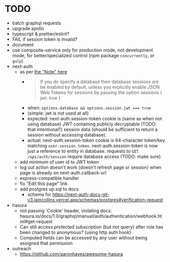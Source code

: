 # TODO

- batch graphql requests
- upgrade apollo
- typescript & prettier/eslint?
- FAIL if session token is invalid?
- document
- use composite-service only for production mode, not development mode, for better/specialized control (npm package `concurrently`, or `gulp`)
- next-auth
    - as per [the "Note" here](https://next-auth-docs-git-v3.iaincollins.vercel.app/configuration/databases#what-is-a-database-used-for)
        - > If you do specify a database then database sessions are be enabled by default, unless you explicitly enable JSON Web Tokens for sessions by passing the option sessions { jwt: true }
        - when: `options.database && options.session.jwt === true`
        - (simple: jwt is not used at all)
        - expected: next-auth.session-token cookie is (same as when not using database)
        JWT containing publicly decryptable (TODO: that intentional?) session data
        (should be sufficient to return a session without accessing database).
        - actual: next-auth.session-token cookie is 64-character token/key matching `user.session_token`.
        next-auth.session-token is now just a reference to entity in database.
        requests to `GET /api/auth/session` require database access (TODO: make sure)
    - add minimum of user id to JWT token
    - log out action doesn't work (doesn't refresh page or session)
    when page is already on next-auth.callback-url
    - express-compatible handler
    - fix "Edit this page" link
    - add postgres up.sql to docs
        - schema for https://next-auth-docs-git-v3.iaincollins.vercel.app/schemas/postgres#verification-request
- hasura
    - not passing 'Cookie' header, violating docs:
    hasura.io/docs/1.0/graphql/manual/auth/authentication/webhook.html#get-request
    - Can still access protected subscription (but not query) after role has been changed to anonymous? (using http auth hook)
    - Computed fields can be accessed by any user without being assigned that permission
- outreach
    - https://github.com/aaronhayes/awesome-hasura
